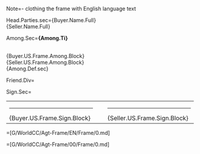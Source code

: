 Note=- clothing the frame with English language text

Head.Parties.sec={Buyer.Name.Full}<br>{Seller.Name.Full}

Among.Sec=<b>{Among.Ti}</b><br><br><ul type="none" style="padding-left: 0"><li>{Buyer.US.Frame.Among.Block}<br></li><li>{Seller.US.Frame.Among.Block}<br></li><li>{Among.Def.sec}</li></ul>

Friend.Div=</i>

Sign.Sec=<table><tr><td valign="top" width="300px"><hr>{Buyer.US.Frame.Sign.Block}</td><td width="100px"></td><td valign="top" width="300px"><hr>{Seller.US.Frame.Sign.Block}</td></tr></table>

=[G/WorldCC/Agt-Frame/EN/Frame/0.md] 

=[G/WorldCC/Agt-Frame/00/Frame/0.md]
